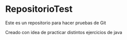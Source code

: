 # RepositorioTest
Este es un repositorio para hacer pruebas de Git

Creado con idea de practicar distintos ejercicios de java
